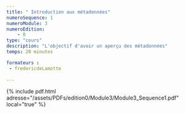 ```yaml
---
title: " Introduction aux métadonnées"
numeroSequence: 1
numeroModule: 3
numeroEdition:
    - 0
type: "cours"
description: "L'objectif d'avoir un aperçu des métadonnées"
temps: 20 minutes

formateurs : 
 - fredericdeLamotte
  
---
```


{% include pdf.html adresse="/assets/PDFs/edition0/Module3/Module3_Sequence1.pdf" local="true" %}
